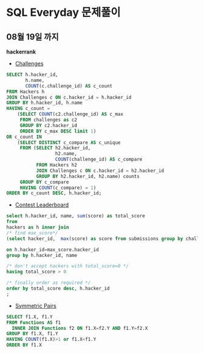 # SQL Everyday 문제풀이
## 08월 19일 까지

**hackerrank**
- [Challenges](https://www.hackerrank.com/challenges/challenges/problem)


```SQL
SELECT h.hacker_id, 
       h.name, 
       COUNT(c.challenge_id) AS c_count
FROM Hackers h
JOIN Challenges c ON c.hacker_id = h.hacker_id
GROUP BY h.hacker_id, h.name
HAVING c_count = 
    (SELECT COUNT(c2.challenge_id) AS c_max
     FROM challenges as c2 
     GROUP BY c2.hacker_id 
     ORDER BY c_max DESC limit 1)
OR c_count IN 
    (SELECT DISTINCT c_compare AS c_unique
     FROM (SELECT h2.hacker_id, 
                  h2.name, 
                  COUNT(challenge_id) AS c_compare
           FROM Hackers h2
           JOIN Challenges c ON c.hacker_id = h2.hacker_id
           GROUP BY h2.hacker_id, h2.name) counts
     GROUP BY c_compare
     HAVING COUNT(c_compare) = 1)
ORDER BY c_count DESC, h.hacker_id;
```

- [Contest Leaderboard](https://www.hackerrank.com/challenges/contest-leaderboard/problem?h_r=next-challenge&h_v=zen)

```SQL
select h.hacker_id, name, sum(score) as total_score
from
hackers as h inner join
/* find max_score*/
(select hacker_id,  max(score) as score from submissions group by challenge_id, hacker_id) max_score

on h.hacker_id=max_score.hacker_id
group by h.hacker_id, name

/* don't accept hackers with total_score=0 */
having total_score > 0

/* finally order as required */
order by total_score desc, h.hacker_id
;
```
- [Symmetric Pairs](https://www.hackerrank.com/challenges/symmetric-pairs/problem?h_r=internal-search)

```SQL
SELECT f1.X, f1.Y
FROM Functions AS f1
  INNER JOIN Functions f2 ON f1.X=f2.Y AND f1.Y=f2.X
GROUP BY f1.X, f1.Y
HAVING COUNT(f1.X)>1 or f1.X<f1.Y
ORDER BY f1.X 
```